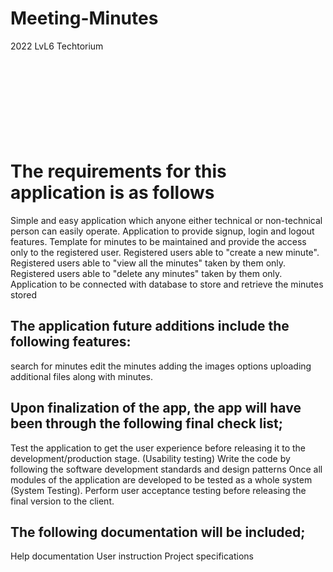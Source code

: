# Meeting-Minutes
2022 LvL6 Techtorium
<br /><br /><br /><br /><br /><br /><br /><br /><br />

<h1>The requirements for this application is as follows</h1>

Simple and easy application which anyone either technical or non-technical person can easily operate.
Application to provide signup, login and logout features.
Template for minutes to be maintained and provide the access only to the registered user.
Registered users able to "create a new minute".
Registered users able to "view all the minutes" taken by them only.
Registered users able to "delete any minutes" taken by them only.
Application to be connected with database to store and retrieve the minutes stored
<br />

<h2>The application future additions include the following features:</h2>
search for minutes
edit the minutes
adding the images options
uploading additional files along with minutes.
<br />

<h2>Upon finalization of the app, the app will have been through the following final check list;</h2>
Test the application to get the user experience before releasing it to the development/production stage. (Usability testing)
Write the code by following the software development standards and design patterns
Once all modules of the application are developed to be tested as a whole system (System Testing).
Perform user acceptance testing before releasing the final version to the client.
<br />

<h2>The following documentation will be included;</h2>
Help documentation
User instruction
Project specifications
<br /><br />
